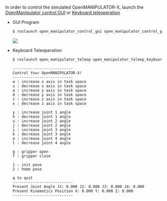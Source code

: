 In order to control the simulated OpenMANIPULATOR-X, launch the [OpenManipulator control GUI](/docs/en/platform/openmanipulator_x/ros_operation/#gui-program) or [Keyboard teleoperation](http://localhost:4000/docs/en/platform/openmanipulator_x/ros_operation/#keyboard)

- GUI Program
  ```bash
  $ roslaunch open_manipulator_control_gui open_manipulator_control_gui.launch
  ```
  ![](/assets/images/platform/openmanipulator_x/OpenManipulator_GUI.png)

- Keyboard Teleoperation
  ```bash
  $ roslaunch open_manipulator_teleop open_manipulator_teleop_keyboard.launch
  ```
  ```
  ---------------------------
  Control Your OpenMANIPULATOR-X!
  ---------------------------
  w : increase x axis in task space
  s : decrease x axis in task space
  a : increase y axis in task space
  d : decrease y axis in task space
  z : increase z axis in task space
  x : decrease z axis in task space

  y : increase joint 1 angle
  h : decrease joint 1 angle
  u : increase joint 2 angle
  j : decrease joint 2 angle
  i : increase joint 3 angle
  k : decrease joint 3 angle
  o : increase joint 4 angle
  l : decrease joint 4 angle

  g : gripper open
  f : gripper close

  1 : init pose
  2 : home pose

  q to quit
  ---------------------------
  Present Joint Angle J1: 0.000 J2: 0.000 J3: 0.000 J4: 0.000
  Present Kinematics Position X: 0.000 Y: 0.000 Z: 0.000
  ---------------------------
  ```
